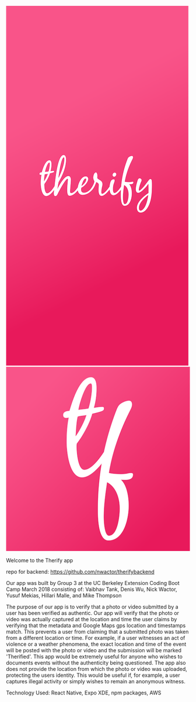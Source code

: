 ![screenshot](assets/images/splash.png)
![screenshot](assets/images/icon.png)

Welcome to the Therify app

repo for backend: https://github.com/nwactor/therifybackend

Our app was built by Group 3 at the UC Berkeley Extension Coding Boot Camp March 2018 consisting of: 
Vaibhav Tank, Denis Wu, Nick Wactor, Yusuf Mekias, Hillari Malle, and Mike Thompson

The purpose of our app is to verify that a photo or video submitted by a user has been verified as authentic. Our app will verify that the photo or video was actually captured at the location and time the user claims by verifying that the metadata and Google Maps gps location and timestamps match. This prevents a user from claiming that a submitted photo was taken from a different location or time. For example, if a user witnesses an act of violence or a weather phenomena, the exact location and time of the event will be posted with the photo or video and the submission will be marked 'Therified'. This app would be extremely useful for anyone who wishes to documents events without the authenticity being questioned. The app also does not provide the location from which the photo or video was uploaded, protecting the users identity. This would be useful if, for example, a user captures illegal activity or simply wishes to remain an anonymous witness.

Technology Used:
React Native, Expo XDE, npm packages, AWS
